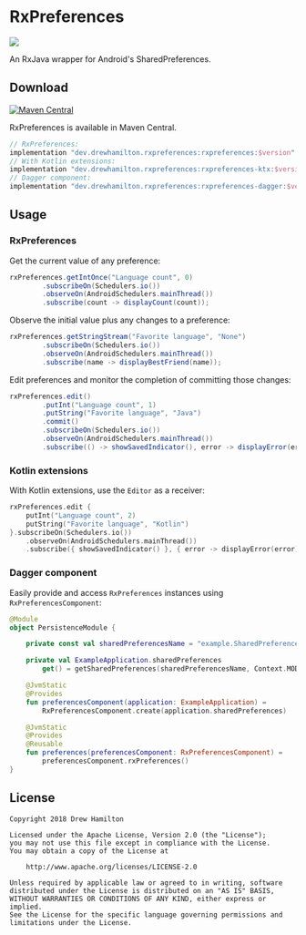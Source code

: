 # RxPreferences
![](https://github.com/drewhamilton/RxPreferences/workflows/CI/badge.svg?branch=3.x)

An RxJava wrapper for Android's SharedPreferences.

## Download
[![Maven Central](https://maven-badges.herokuapp.com/maven-central/dev.drewhamilton.rxpreferences/rxpreferences/badge.svg)](https://maven-badges.herokuapp.com/maven-central/dev.drewhamilton.rxpreferences/rxpreferences)

RxPreferences is available in Maven Central.

```groovy
// RxPreferences:
implementation "dev.drewhamilton.rxpreferences:rxpreferences:$version"
// With Kotlin extensions:
implementation "dev.drewhamilton.rxpreferences:rxpreferences-ktx:$version"
// Dagger component:
implementation "dev.drewhamilton.rxpreferences:rxpreferences-dagger:$version"
```

## Usage

### RxPreferences
Get the current value of any preference:
```java
rxPreferences.getIntOnce("Language count", 0)
        .subscribeOn(Schedulers.io())
        .observeOn(AndroidSchedulers.mainThread())
        .subscribe(count -> displayCount(count));
```

Observe the initial value plus any changes to a preference:
```java
rxPreferences.getStringStream("Favorite language", "None")
        .subscribeOn(Schedulers.io())
        .observeOn(AndroidSchedulers.mainThread())
        .subscribe(name -> displayBestFriend(name));
```

Edit preferences and monitor the completion of committing those changes:
```java
rxPreferences.edit()
        .putInt("Language count", 1)
        .putString("Favorite language", "Java")
        .commit()
        .subscribeOn(Schedulers.io())
        .observeOn(AndroidSchedulers.mainThread())
        .subscribe(() -> showSavedIndicator(), error -> displayError(error));
```

### Kotlin extensions
With Kotlin extensions, use the `Editor` as a receiver:
```kotlin
rxPreferences.edit {
    putInt("Language count", 2)
    putString("Favorite language", "Kotlin")
}.subscribeOn(Schedulers.io())
    .observeOn(AndroidSchedulers.mainThread())
    .subscribe({ showSavedIndicator() }, { error -> displayError(error) })
```

### Dagger component
Easily provide and access `RxPreferences` instances using `RxPreferencesComponent`:
```kotlin
@Module
object PersistenceModule {

    private const val sharedPreferencesName = "example.SharedPreferences"

    private val ExampleApplication.sharedPreferences
        get() = getSharedPreferences(sharedPreferencesName, Context.MODE_PRIVATE)

    @JvmStatic
    @Provides
    fun preferencesComponent(application: ExampleApplication) =
        RxPreferencesComponent.create(application.sharedPreferences)

    @JvmStatic
    @Provides
    @Reusable
    fun preferences(preferencesComponent: RxPreferencesComponent) =
        preferencesComponent.rxPreferences()
}
```

## License
```
Copyright 2018 Drew Hamilton

Licensed under the Apache License, Version 2.0 (the "License");
you may not use this file except in compliance with the License.
You may obtain a copy of the License at

    http://www.apache.org/licenses/LICENSE-2.0

Unless required by applicable law or agreed to in writing, software
distributed under the License is distributed on an "AS IS" BASIS,
WITHOUT WARRANTIES OR CONDITIONS OF ANY KIND, either express or implied.
See the License for the specific language governing permissions and
limitations under the License.
```
